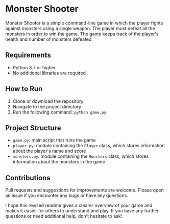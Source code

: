 # Monster Shooter

Monster Shooter is a simple command-line game in which the player fights against monsters using a single weapon. The player must defeat all the monsters in order to win the game. The game keeps track of the player's health and number of monsters defeated.

## Requirements

- Python 3.7 or higher
- No additional libraries are required

## How to Run

1. Clone or download the repository
2. Navigate to the project directory
3. Run the following command: `python game.py`

## Project Structure

- `game.py`: main script that runs the game
- `player.py`: module containing the `Player` class, which stores information about the player's name and score
- `monsters.py`: module containing the `Monsters` class, which stores information about the monsters in the game

## Contributions

Pull requests and suggestions for improvements are welcome. Please open an issue if you encounter any bugs or have any questions.

I hope this revised readme gives a clearer overview of your game and makes it easier for others to understand and play. If you have any further questions or need additional help, don't hesitate to ask!
